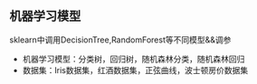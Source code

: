 ## 机器学习模型

sklearn中调用DecisionTree,RandomForest等不同模型&&调参

* 机器学习模型：分类树，回归树，随机森林分类，随机森林回归
* 数据集：Iris数据集，红酒数据集，正弦曲线，波士顿房价数据集
